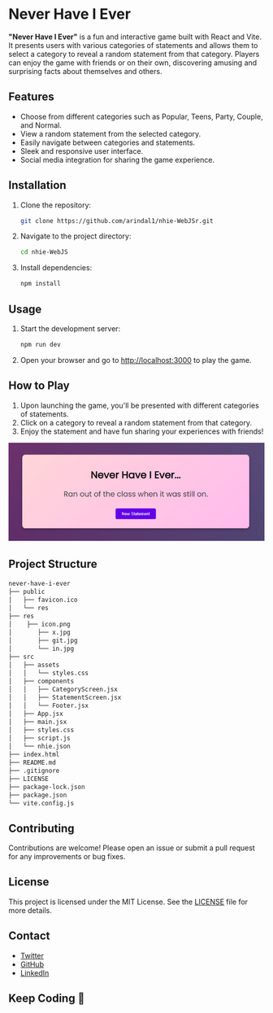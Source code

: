 # Never Have I Ever

**"Never Have I Ever"** is a fun and interactive game built with React and Vite. It presents users with various categories of statements and allows them to select a category to reveal a random statement from that category. Players can enjoy the game with friends or on their own, discovering amusing and surprising facts about themselves and others.

## Features

- Choose from different categories such as Popular, Teens, Party, Couple, and Normal.
- View a random statement from the selected category.
- Easily navigate between categories and statements.
- Sleek and responsive user interface.
- Social media integration for sharing the game experience.

## Installation

1. Clone the repository:
   ```bash
   git clone https://github.com/arindal1/nhie-WebJSr.git
   ```
2. Navigate to the project directory:
   ```bash
   cd nhie-WebJS
   ```
3. Install dependencies:
   ```bash
   npm install
   ```

## Usage

1. Start the development server:
   ```bash
   npm run dev
   ```
2. Open your browser and go to [http://localhost:3000](http://localhost:3000) to play the game.

## How to Play

1. Upon launching the game, you'll be presented with different categories of statements.
2. Click on a category to reveal a random statement from that category.
3. Enjoy the statement and have fun sharing your experiences with friends!

![image](res/1.png)

## Project Structure

```
never-have-i-ever
├── public
│   ├── favicon.ico
│   └── res
├── res
│    ├── icon.png
│       ├── x.jpg
│       ├── git.jpg
│       └── in.jpg
├── src
│   ├── assets
│   │   └── styles.css
│   ├── components
│   │   ├── CategoryScreen.jsx
│   │   ├── StatementScreen.jsx
│   │   └── Footer.jsx
│   ├── App.jsx
│   ├── main.jsx
│   ├── styles.css
│   ├── script.js
│   └── nhie.json
├── index.html
├── README.md
├── .gitignore
├── LICENSE
├── package-lock.json
├── package.json
└── vite.config.js
```

## Contributing

Contributions are welcome! Please open an issue or submit a pull request for any improvements or bug fixes.

## License

This project is licensed under the MIT License. See the [LICENSE](LICENSE) file for more details.

## Contact

- [Twitter](https://twitter.com/arindal_17)
- [GitHub](https://github.com/arindal1)
- [LinkedIn](https://www.linkedin.com/in/arindalchar)

## Keep Coding 🚀
